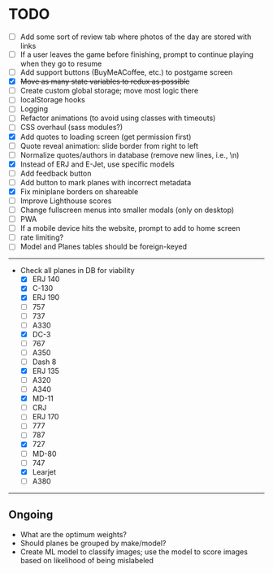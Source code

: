 # TODO

- [ ] Add some sort of review tab where photos of the day are stored with links
- [ ] If a user leaves the game before finishing, prompt to continue playing when they go to resume
- [ ] Add support buttons (BuyMeACoffee, etc.) to postgame screen
- [x] ~~Move as many state variables to redux as possible~~
- [ ] Create custom global storage; move most logic there
- [ ] localStorage hooks
- [ ] Logging
- [ ] Refactor animations (to avoid using classes with timeouts)
- [ ] CSS overhaul (sass modules?)
- [x] Add quotes to loading screen (get permission first)
- [ ] Quote reveal animation: slide border from right to left
- [ ] Normalize quotes/authors in database (remove new lines, i.e., \n)
- [x] Instead of ERJ and E-Jet, use specific models
- [ ] Add feedback button
- [ ] Add button to mark planes with incorrect metadata
- [x] Fix miniplane borders on shareable
- [ ] Improve Lighthouse scores
- [ ] Change fullscreen menus into smaller modals (only on desktop)
- [ ] PWA
- [ ] If a mobile device hits the website, prompt to add to home screen
- [ ] rate limiting?
- [ ] Model and Planes tables should be foreign-keyed

---

- Check all planes in DB for viability
  - [x] ERJ 140
  - [x] C-130
  - [x] ERJ 190
  - [ ] 757
  - [ ] 737
  - [ ] A330
  - [x] DC-3
  - [ ] 767
  - [ ] A350
  - [ ] Dash 8
  - [x] ERJ 135
  - [ ] A320
  - [ ] A340
  - [x] MD-11
  - [ ] CRJ
  - [ ] ERJ 170
  - [ ] 777
  - [ ] 787
  - [x] 727
  - [ ] MD-80
  - [ ] 747
  - [x] Learjet
  - [ ] A380

---

## Ongoing

- What are the optimum weights?
- Should planes be grouped by make/model?
- Create ML model to classify images; use the model to score images based on likelihood of being mislabeled

